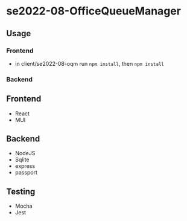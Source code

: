 # se2022-08-OfficeQueueManager

## Usage

### Frontend
- in client/se2022-08-oqm run `npm install`, then `npm install`

### Backend


## Frontend
- React
- MUI

## Backend
- NodeJS
- Sqlite
- express
- passport

## Testing
- Mocha
- Jest

